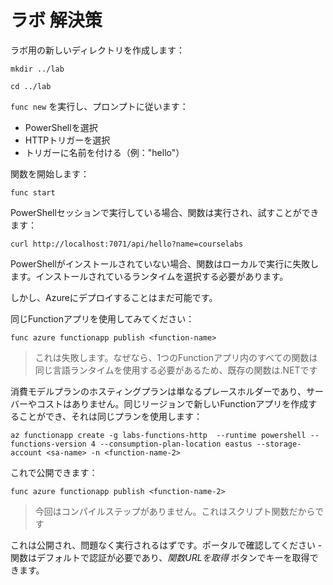 # ラボ 解決策

ラボ用の新しいディレクトリを作成します：


```
mkdir ../lab 

cd ../lab
```


`func new` を実行し、プロンプトに従います：

- PowerShellを選択
- HTTPトリガーを選択
- トリガーに名前を付ける（例："hello"）

関数を開始します：



```
func start
```


PowerShellセッションで実行している場合、関数は実行され、試すことができます：


```
curl http://localhost:7071/api/hello?name=courselabs
```


PowerShellがインストールされていない場合、関数はローカルで実行に失敗します。インストールされているランタイムを選択する必要があります。

しかし、Azureにデプロイすることはまだ可能です。

同じFunctionアプリを使用してみてください：



```
func azure functionapp publish <function-name>
```


> これは失敗します。なぜなら、1つのFunctionアプリ内のすべての関数は同じ言語ランタイムを使用する必要があるため、既存の関数は.NETです

消費モデルプランのホスティングプランは単なるプレースホルダーであり、サーバーやコストはありません。同じリージョンで新しいFunctionアプリを作成することができ、それは同じプランを使用します：


```
az functionapp create -g labs-functions-http  --runtime powershell --functions-version 4 --consumption-plan-location eastus --storage-account <sa-name> -n <function-name-2> 
```


これで公開できます：



```
func azure functionapp publish <function-name-2>
```


> 今回はコンパイルステップがありません。これはスクリプト関数だからです

これは公開され、問題なく実行されるはずです。ポータルで確認してください - 関数はデフォルトで認証が必要であり、_関数URLを取得_ ボタンでキーを取得できます。
